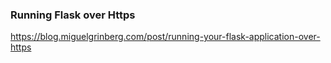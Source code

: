 ### Running Flask over Https

https://blog.miguelgrinberg.com/post/running-your-flask-application-over-https
